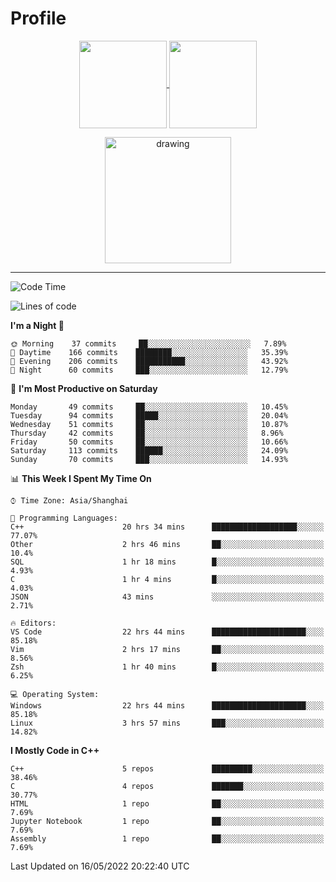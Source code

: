 # Profile

<p align="center">
  <a href="https://github.com/SourVoice">
    <img
      align="center"
      height="140em"
      src="https://github-readme-stats.vercel.app/api?username=SourVoice&show_icons=true&include_all_commits=true&count_private=true&theme=tokyonight"
    />
  </a>
  <a href="https://github.com/SourVoice">
    <img
      align="center"
      height="140em"
      src="https://github-readme-stats.vercel.app/api/top-langs/?username=SourVoice&show_icons=true&include_all_commits=true&count_private=true&layout=compact&theme=tokyonight"
    />
  </a>
</p>

<p align="center">
   <a href="https://github.com/SourVoice">
    <img
      align="center"
      height="202em"
      alt="drawing"
      src="https://activity-graph.herokuapp.com/graph?username=SourVoice&theme=react-dark"
    />
  </a>
</p>

---
<!--START_SECTION:waka-->
![Code Time](http://img.shields.io/badge/Code%20Time-0%20secs-blue)

![Lines of code](https://img.shields.io/badge/From%20Hello%20World%20I%27ve%20Written-251%20Thousand%20lines%20of%20code-blue)

**I'm a Night 🦉** 

```text
🌞 Morning    37 commits     ██░░░░░░░░░░░░░░░░░░░░░░░   7.89% 
🌆 Daytime    166 commits    ████████░░░░░░░░░░░░░░░░░   35.39% 
🌃 Evening    206 commits    ███████████░░░░░░░░░░░░░░   43.92% 
🌙 Night      60 commits     ███░░░░░░░░░░░░░░░░░░░░░░   12.79%

```
📅 **I'm Most Productive on Saturday** 

```text
Monday       49 commits     ██░░░░░░░░░░░░░░░░░░░░░░░   10.45% 
Tuesday      94 commits     █████░░░░░░░░░░░░░░░░░░░░   20.04% 
Wednesday    51 commits     ██░░░░░░░░░░░░░░░░░░░░░░░   10.87% 
Thursday     42 commits     ██░░░░░░░░░░░░░░░░░░░░░░░   8.96% 
Friday       50 commits     ██░░░░░░░░░░░░░░░░░░░░░░░   10.66% 
Saturday     113 commits    ██████░░░░░░░░░░░░░░░░░░░   24.09% 
Sunday       70 commits     ███░░░░░░░░░░░░░░░░░░░░░░   14.93%

```


📊 **This Week I Spent My Time On** 

```text
⌚︎ Time Zone: Asia/Shanghai

💬 Programming Languages: 
C++                      20 hrs 34 mins      ███████████████████░░░░░░   77.07% 
Other                    2 hrs 46 mins       ██░░░░░░░░░░░░░░░░░░░░░░░   10.4% 
SQL                      1 hr 18 mins        █░░░░░░░░░░░░░░░░░░░░░░░░   4.93% 
C                        1 hr 4 mins         █░░░░░░░░░░░░░░░░░░░░░░░░   4.03% 
JSON                     43 mins             ░░░░░░░░░░░░░░░░░░░░░░░░░   2.71%

🔥 Editors: 
VS Code                  22 hrs 44 mins      █████████████████████░░░░   85.18% 
Vim                      2 hrs 17 mins       ██░░░░░░░░░░░░░░░░░░░░░░░   8.56% 
Zsh                      1 hr 40 mins        █░░░░░░░░░░░░░░░░░░░░░░░░   6.25%

💻 Operating System: 
Windows                  22 hrs 44 mins      █████████████████████░░░░   85.18% 
Linux                    3 hrs 57 mins       ███░░░░░░░░░░░░░░░░░░░░░░   14.82%

```

**I Mostly Code in C++** 

```text
C++                      5 repos             █████████░░░░░░░░░░░░░░░░   38.46% 
C                        4 repos             ███████░░░░░░░░░░░░░░░░░░   30.77% 
HTML                     1 repo              ██░░░░░░░░░░░░░░░░░░░░░░░   7.69% 
Jupyter Notebook         1 repo              ██░░░░░░░░░░░░░░░░░░░░░░░   7.69% 
Assembly                 1 repo              ██░░░░░░░░░░░░░░░░░░░░░░░   7.69%

```



 Last Updated on 16/05/2022 20:22:40 UTC
<!--END_SECTION:waka-->

